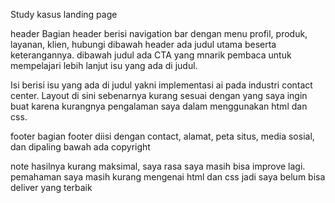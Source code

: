 Study kasus landing page

header
Bagian header berisi navigation bar dengan menu profil, produk, layanan, klien, hubungi
dibawah header ada judul utama beserta keterangannya. dibawah judul ada CTA yang mnarik pembaca untuk mempelajari lebih lanjut isu yang ada di judul.

Isi
berisi isu yang ada di judul yakni implementasi ai pada industri contact center. Layout di sini sebenarnya kurang sesuai dengan yang saya ingin buat karena kurangnya pengalaman saya dalam menggunakan html dan css.

footer
bagian footer diisi dengan contact, alamat, peta situs, media sosial, dan dipaling bawah ada copyright



note
hasilnya kurang maksimal, saya rasa saya masih bisa improve lagi. pemahaman saya masih kurang mengenai html dan css jadi saya belum bisa deliver yang terbaik
